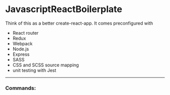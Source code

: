 # JavascriptReactBoilerplate
Think of this as a better create-react-app. It comes preconfigured with 
-   React router 
-   Redux 
-   Webpack 
-   Node.js
-   Express 
-   SASS 
-   CSS and SCSS source mapping 
-   unit testing with Jest

---
### Commands: 